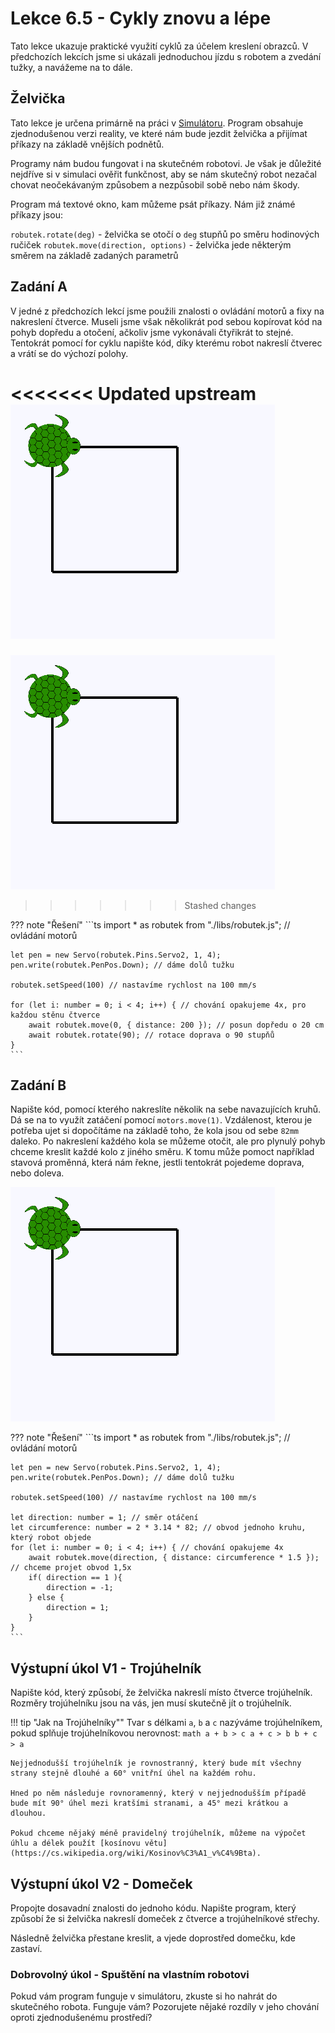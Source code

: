 # Lekce 6.5 - Cykly znovu a lépe

Tato lekce ukazuje praktické využití cyklů za účelem kreslení obrazců. V předchozích lekcích jsme si ukázali jednoduchou jízdu s robotem a zvedání tužky, a navážeme na to dále.

## Želvička

Tato lekce je určena primárně na práci v [Simulátoru](https://xondika.github.io/sitrusj/). Program obsahuje zjednodušenou verzi reality, ve které nám bude jezdit želvička a přijímat příkazy na základě vnějších podnětů.

Programy nám budou fungovat i na skutečném robotovi. Je však je důležité nejdříve si v simulaci ověřit funkčnost, aby se nám skutečný robot nezačal chovat neočekávaným způsobem a nezpůsobil sobě nebo nám škody.

Program má textové okno, kam můžeme psát příkazy. Nám již známé příkazy jsou:

`robutek.rotate(deg)` - želvička se otočí o `deg` stupňů po směru hodinových ručiček
`robutek.move(direction, options)` - želvička jede některým směrem na základě zadaných parametrů


## Zadání A

V jedné z předchozích lekcí jsme použili znalosti o ovládání motorů a fixy na nakreslení čtverce.
Museli jsme však několikrát pod sebou kopírovat kód na pohyb dopředu a otočení, ačkoliv jsme vykonávali čtyřikrát to stejné. Tentokrát pomocí for cyklu napište kód, díky kterému robot nakreslí čtverec a vrátí se do výchozí polohy.

<<<<<<< Updated upstream
	![](assets/square.png)
=======

![](assets/square.png)
>>>>>>> Stashed changes


??? note "Řešení"
    ```ts
	import * as robutek from "./libs/robutek.js"; // ovládání motorů
    
    let pen = new Servo(robutek.Pins.Servo2, 1, 4);
    pen.write(robutek.PenPos.Down); // dáme dolů tužku

    robutek.setSpeed(100) // nastavíme rychlost na 100 mm/s

    for (let i: number = 0; i < 4; i++) { // chování opakujeme 4x, pro každou stěnu čtverce
        await robutek.move(0, { distance: 200 }); // posun dopředu o 20 cm
        await robutek.rotate(90); // rotace doprava o 90 stupňů
    }
    ```

<!-- Toto chování můžeme také provést v reakci na událost. Modifikujte program tak, aby želvička projela čtverec až po stisknutí tlačítka. -->

<!-- ??? note "Řešení" -->
<!--     ```ts -->
<!-- 	import * as gpio from "gpio"; -->
<!-- 	import * as motors from "motors"; // ovládání motorů -->


<!--     const BTN_PIN = 18; -->
<!-- 	gpio.pinMode(BTN_PIN, gpio.PinMode.INPUT); // nastaví pin 18 jako vstup -->
<!--     gpio.on("falling", BTN_PIN, () => { // reakce na stisk tlačítka -->
<!--         for (let i: number = 0; i < 4; i++) { // chování opakujeme 4x, pro každou stěnu čtverce -->
<!--             motors.move(10); // posun dopředu o 10 cm -->
<!--             motors.rotate(90); // rotace doprava o 90 stupňů -->
<!--         } -->
<!--     }); -->
<!--     ``` -->

## Zadání B

Napište kód, pomocí kterého nakreslíte několik na sebe navazujících kruhů.
Dá se na to využít zatáčení pomocí `motors.move(1)`.
Vzdálenost, kterou je potřeba ujet si dopočítáme na základě toho, že kola jsou od sebe `82mm` daleko. 
Po nakreslení každého kola se můžeme otočit, ale pro plynulý pohyb chceme kreslit každé kolo z jiného směru.
K tomu může pomoct například stavová proměnná, která nám řekne, jestli tentokrát pojedeme doprava, nebo doleva.

![](assets/square.png)

??? note "Řešení"
    ```ts
	import * as robutek from "./libs/robutek.js"; // ovládání motorů
    
    let pen = new Servo(robutek.Pins.Servo2, 1, 4);
    pen.write(robutek.PenPos.Down); // dáme dolů tužku

    robutek.setSpeed(100) // nastavíme rychlost na 100 mm/s

    let direction: number = 1; // směr otáčení
    let circumference: number = 2 * 3.14 * 82; // obvod jednoho kruhu, který robot objede
    for (let i: number = 0; i < 4; i++) { // chování opakujeme 4x
        await robutek.move(direction, { distance: circumference * 1.5 }); // chceme projet obvod 1,5x
        if( direction == 1 ){
            direction = -1;
        } else {
            direction = 1;
        }
    }
    ```


## Výstupní úkol V1 - Trojúhelník

Napište kód, který způsobí, že želvička nakreslí místo čtverce trojúhelník. Rozměry trojúhelníku jsou na vás, jen musí skutečně jít o trojúhelník.

!!! tip "Jak na Trojúhelníky""
    Tvar s délkami `a`, `b` a `c` nazýváme trojúhelníkem, pokud splňuje trojúhelníkovou nerovnost:
    ```math
    a + b > c
    a + c > b
    b + c > a
    ```

    Nejjednodušší trojúhelník je rovnostranný, který bude mít všechny strany stejně dlouhé a 60° vnitřní úhel na každém rohu.

    Hned po něm následuje rovnoramenný, který v nejjednodušším případě bude mít 90° úhel mezi kratšími stranami, a 45° mezi krátkou a dlouhou.

    Pokud chceme nějaký méně pravidelný trojúhelník, můžeme na výpočet úhlu a délek použít [kosínovu větu](https://cs.wikipedia.org/wiki/Kosinov%C3%A1_v%C4%9Bta).

## Výstupní úkol V2 - Domeček

Propojte dosavadní znalosti do jednoho kódu.
Napište program, který způsobí že si želvička nakreslí domeček z čtverce a trojúhelníkové střechy.

Následně želvička přestane kreslit, a vjede doprostřed domečku, kde zastaví.

### Dobrovolný úkol - Spuštění na vlastním robotovi

Pokud vám program funguje v simulátoru, zkuste si ho nahrát do skutečného robota.
Funguje vám? Pozorujete nějaké rozdíly v jeho chování oproti zjednodušenému prostředí?

